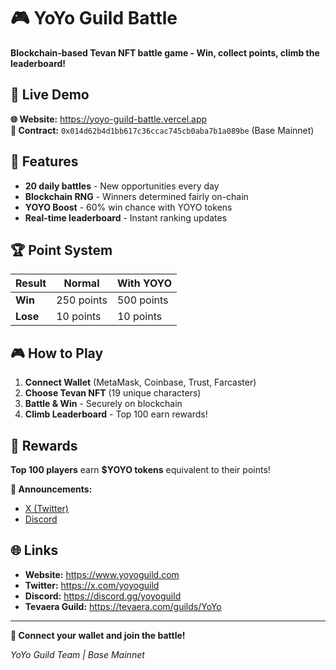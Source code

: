 # 🎮 YoYo Guild Battle

**Blockchain-based Tevan NFT battle game - Win, collect points, climb the leaderboard!**

## 🚀 Live Demo
**🌐 Website:** https://yoyo-guild-battle.vercel.app  
**🔗 Contract:** `0x014d62b4d1bb617c36ccac745cb0aba7b1a089be` (Base Mainnet)

## 🎯 Features
- **20 daily battles** - New opportunities every day
- **Blockchain RNG** - Winners determined fairly on-chain
- **YOYO Boost** - 60% win chance with YOYO tokens
- **Real-time leaderboard** - Instant ranking updates

## 🏆 Point System
| Result | Normal | With YOYO |
|--------|--------|-----------|
| **Win** | 250 points | 500 points |
| **Lose** | 10 points | 10 points |

## 🎮 How to Play
1. **Connect Wallet** (MetaMask, Coinbase, Trust, Farcaster)
2. **Choose Tevan NFT** (19 unique characters)
3. **Battle & Win** - Securely on blockchain
4. **Climb Leaderboard** - Top 100 earn rewards!

## 🎁 Rewards
**Top 100 players** earn **$YOYO tokens** equivalent to their points!

**📢 Announcements:**
- [X (Twitter)](https://x.com/yoyoguild)
- [Discord](https://discord.gg/yoyoguild)

## 🌐 Links
- **Website:** https://www.yoyoguild.com
- **Twitter:** https://x.com/yoyoguild
- **Discord:** https://discord.gg/yoyoguild
- **Tevaera Guild:** https://tevaera.com/guilds/YoYo

---

**🚀 Connect your wallet and join the battle!**

*YoYo Guild Team | Base Mainnet*